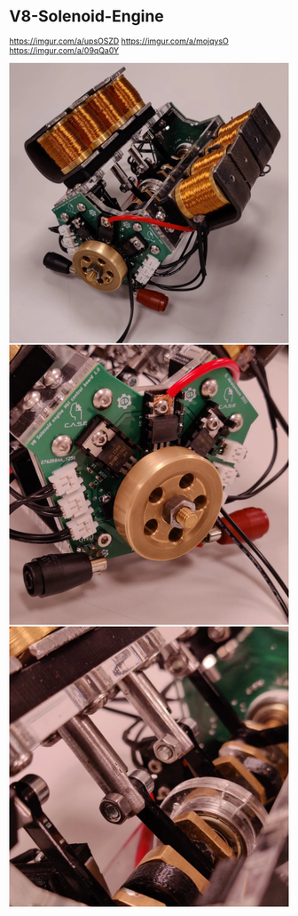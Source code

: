 # V8-Solenoid-Engine

https://imgur.com/a/upsOSZD
https://imgur.com/a/mojqysO
https://imgur.com/a/09qQa0Y

 <img src="https://raw.githubusercontent.com/GustavAbrahamsson/V8-Solenoid-Engine/main/Pictures/V8_1.jpg">
 <img src="https://raw.githubusercontent.com/GustavAbrahamsson/V8-Solenoid-Engine/main/Pictures/V8_2.jpg">
 <img src="https://raw.githubusercontent.com/GustavAbrahamsson/V8-Solenoid-Engine/main/Pictures/V8_3.jpg">
